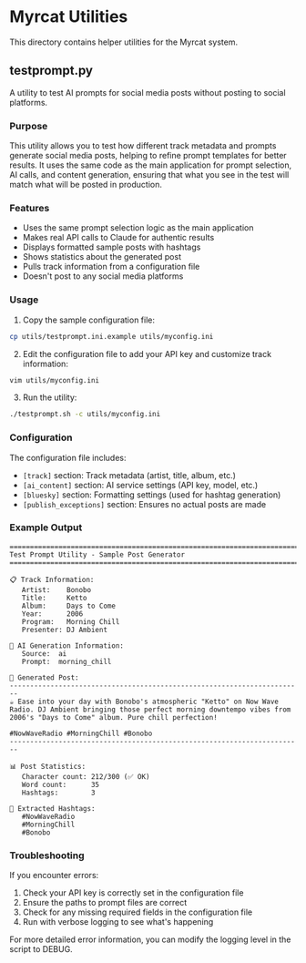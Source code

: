 # Myrcat Utilities

This directory contains helper utilities for the Myrcat system.

## testprompt.py

A utility to test AI prompts for social media posts without posting to social platforms.

### Purpose

This utility allows you to test how different track metadata and prompts generate social media posts, helping to refine prompt templates for better results. It uses the same code as the main application for prompt selection, AI calls, and content generation, ensuring that what you see in the test will match what will be posted in production.

### Features

- Uses the same prompt selection logic as the main application
- Makes real API calls to Claude for authentic results
- Displays formatted sample posts with hashtags
- Shows statistics about the generated post
- Pulls track information from a configuration file
- Doesn't post to any social media platforms

### Usage

1. Copy the sample configuration file:

```bash
cp utils/testprompt.ini.example utils/myconfig.ini
```

2. Edit the configuration file to add your API key and customize track information:

```bash
vim utils/myconfig.ini
```

3. Run the utility:

```bash
./testprompt.sh -c utils/myconfig.ini
```

### Configuration

The configuration file includes:

- `[track]` section: Track metadata (artist, title, album, etc.)
- `[ai_content]` section: AI service settings (API key, model, etc.)
- `[bluesky]` section: Formatting settings (used for hashtag generation)
- `[publish_exceptions]` section: Ensures no actual posts are made

### Example Output

```
========================================================================
Test Prompt Utility - Sample Post Generator
========================================================================

📋 Track Information:
   Artist:    Bonobo
   Title:     Ketto
   Album:     Days to Come
   Year:      2006
   Program:   Morning Chill
   Presenter: DJ Ambient

🤖 AI Generation Information:
   Source:  ai
   Prompt:  morning_chill

📝 Generated Post:
------------------------------------------------------------------------
☕ Ease into your day with Bonobo's atmospheric "Ketto" on Now Wave Radio. DJ Ambient bringing those perfect morning downtempo vibes from 2006's "Days to Come" album. Pure chill perfection!

#NowWaveRadio #MorningChill #Bonobo
------------------------------------------------------------------------

📊 Post Statistics:
   Character count: 212/300 (✅ OK)
   Word count:      35
   Hashtags:        3

🔖 Extracted Hashtags:
   #NowWaveRadio
   #MorningChill
   #Bonobo
```

### Troubleshooting

If you encounter errors:

1. Check your API key is correctly set in the configuration file
2. Ensure the paths to prompt files are correct
3. Check for any missing required fields in the configuration file
4. Run with verbose logging to see what's happening

For more detailed error information, you can modify the logging level in the script to DEBUG.
